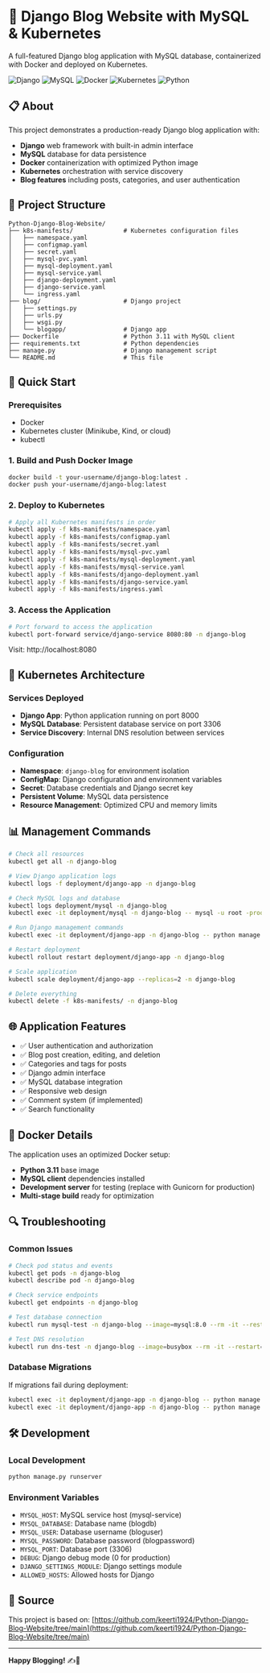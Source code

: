 # 🐍 Django Blog Website with MySQL & Kubernetes

A full-featured Django blog application with MySQL database, containerized with Docker and deployed on Kubernetes.

![Django](https://img.shields.io/badge/Django-092E20?style=for-the-badge&logo=django&logoColor=white)
![MySQL](https://img.shields.io/badge/MySQL-4479A1?style=for-the-badge&logo=mysql&logoColor=white)
![Docker](https://img.shields.io/badge/Docker-2496ED?style=for-the-badge&logo=docker&logoColor=white)
![Kubernetes](https://img.shields.io/badge/Kubernetes-326CE5?style=for-the-badge&logo=kubernetes&logoColor=white)
![Python](https://img.shields.io/badge/Python-3776AB?style=for-the-badge&logo=python&logoColor=white)

## 📋 About

This project demonstrates a production-ready Django blog application with:
- **Django** web framework with built-in admin interface
- **MySQL** database for data persistence
- **Docker** containerization with optimized Python image
- **Kubernetes** orchestration with service discovery
- **Blog features** including posts, categories, and user authentication

## 📁 Project Structure

```
Python-Django-Blog-Website/
├── k8s-manifests/              # Kubernetes configuration files
│   ├── namespace.yaml
│   ├── configmap.yaml
│   ├── secret.yaml
│   ├── mysql-pvc.yaml
│   ├── mysql-deployment.yaml
│   ├── mysql-service.yaml
│   ├── django-deployment.yaml
│   ├── django-service.yaml
│   └── ingress.yaml
├── blog/                       # Django project
│   ├── settings.py
│   ├── urls.py
│   ├── wsgi.py
│   └── blogapp/                # Django app
├── Dockerfile                  # Python 3.11 with MySQL client
├── requirements.txt            # Python dependencies
├── manage.py                   # Django management script
└── README.md                   # This file
```

## 🚀 Quick Start

### Prerequisites
- Docker
- Kubernetes cluster (Minikube, Kind, or cloud)
- kubectl

### 1. Build and Push Docker Image
```bash
docker build -t your-username/django-blog:latest .
docker push your-username/django-blog:latest
```

### 2. Deploy to Kubernetes
```bash
# Apply all Kubernetes manifests in order
kubectl apply -f k8s-manifests/namespace.yaml
kubectl apply -f k8s-manifests/configmap.yaml
kubectl apply -f k8s-manifests/secret.yaml
kubectl apply -f k8s-manifests/mysql-pvc.yaml
kubectl apply -f k8s-manifests/mysql-deployment.yaml
kubectl apply -f k8s-manifests/mysql-service.yaml
kubectl apply -f k8s-manifests/django-deployment.yaml
kubectl apply -f k8s-manifests/django-service.yaml
kubectl apply -f k8s-manifests/ingress.yaml
```

### 3. Access the Application
```bash
# Port forward to access the application
kubectl port-forward service/django-service 8080:80 -n django-blog
```

Visit: http://localhost:8080

## 🔧 Kubernetes Architecture

### Services Deployed
- **Django App**: Python application running on port 8000
- **MySQL Database**: Persistent database service on port 3306
- **Service Discovery**: Internal DNS resolution between services

### Configuration
- **Namespace**: `django-blog` for environment isolation
- **ConfigMap**: Django configuration and environment variables
- **Secret**: Database credentials and Django secret key
- **Persistent Volume**: MySQL data persistence
- **Resource Management**: Optimized CPU and memory limits

## 📊 Management Commands

```bash
# Check all resources
kubectl get all -n django-blog

# View Django application logs
kubectl logs -f deployment/django-app -n django-blog

# Check MySQL logs and database
kubectl logs deployment/mysql -n django-blog
kubectl exec -it deployment/mysql -n django-blog -- mysql -u root -prootpassword -e "SHOW DATABASES; USE blogdb; SHOW TABLES;"

# Run Django management commands
kubectl exec -it deployment/django-app -n django-blog -- python manage.py createsuperuser

# Restart deployment
kubectl rollout restart deployment/django-app -n django-blog

# Scale application
kubectl scale deployment/django-app --replicas=2 -n django-blog

# Delete everything
kubectl delete -f k8s-manifests/ -n django-blog
```

## 🌐 Application Features

- ✅ User authentication and authorization
- ✅ Blog post creation, editing, and deletion
- ✅ Categories and tags for posts
- ✅ Django admin interface
- ✅ MySQL database integration
- ✅ Responsive web design
- ✅ Comment system (if implemented)
- ✅ Search functionality

## 🐳 Docker Details

The application uses an optimized Docker setup:
- **Python 3.11** base image
- **MySQL client** dependencies installed
- **Development server** for testing (replace with Gunicorn for production)
- **Multi-stage build** ready for optimization

## 🔍 Troubleshooting

### Common Issues
```bash
# Check pod status and events
kubectl get pods -n django-blog
kubectl describe pod -n django-blog

# Check service endpoints
kubectl get endpoints -n django-blog

# Test database connection
kubectl run mysql-test -n django-blog --image=mysql:8.0 --rm -it --restart=Never -- mysql -h mysql-service -u bloguser -pblogpassword -e "SHOW DATABASES;"

# Test DNS resolution
kubectl run dns-test -n django-blog --image=busybox --rm -it --restart=Never -- nslookup mysql-service
```

### Database Migrations
If migrations fail during deployment:
```bash
kubectl exec -it deployment/django-app -n django-blog -- python manage.py makemigrations
kubectl exec -it deployment/django-app -n django-blog -- python manage.py migrate
```

## 🛠️ Development

### Local Development
```bash
python manage.py runserver
```

### Environment Variables
- `MYSQL_HOST`: MySQL service host (mysql-service)
- `MYSQL_DATABASE`: Database name (blogdb)
- `MYSQL_USER`: Database username (bloguser)
- `MYSQL_PASSWORD`: Database password (blogpassword)
- `MYSQL_PORT`: Database port (3306)
- `DEBUG`: Django debug mode (0 for production)
- `DJANGO_SETTINGS_MODULE`: Django settings module
- `ALLOWED_HOSTS`: Allowed hosts for Django


## 🔗 Source

This project is based on: [https://github.com/keerti1924/Python-Django-Blog-Website/tree/main](https://github.com/keerti1924/Python-Django-Blog-Website/tree/main)

---

**Happy Blogging!** ✍️🚀
```
